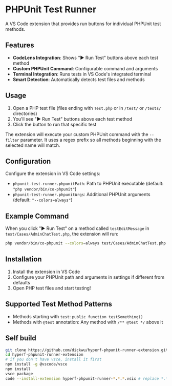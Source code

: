 # PHPUnit Test Runner

A VS Code extension that provides run buttons for individual PHPUnit test methods.

## Features

- **CodeLens Integration**: Shows "▶ Run Test" buttons above each test method
- **Custom PHPUnit Command**: Configurable command and arguments
- **Terminal Integration**: Runs tests in VS Code's integrated terminal
- **Smart Detection**: Automatically detects test files and methods

## Usage

1. Open a PHP test file (files ending with `Test.php` or in `/test/` or `/tests/` directories)
2. You'll see "▶ Run Test" buttons above each test method
3. Click the button to run that specific test

The extension will execute your custom PHPUnit command with the `--filter` parameter. It uses a regex prefix so all methods beginning with the selected name will match.

## Configuration

Configure the extension in VS Code settings:

- `phpunit-test-runner.phpunitPath`: Path to PHPUnit executable (default: `"php vendor/bin/co-phpunit"`)
- `phpunit-test-runner.phpunitArgs`: Additional PHPUnit arguments (default: `"--colors=always"`)

## Example Command

When you click "▶ Run Test" on a method called `testEditMessage` in `test/Cases/AdminChatTest.php`, the extension will run:

```bash
php vendor/bin/co-phpunit --colors=always test/Cases/AdminChatTest.php --filter "/^testEditMessage.*/"
```

## Installation

1. Install the extension in VS Code
2. Configure your PHPUnit path and arguments in settings if different from defaults
3. Open PHP test files and start testing!

## Supported Test Method Patterns

- Methods starting with `test`: `public function testSomething()`
- Methods with `@test` annotation: Any method with `/** @test */` above it

## Self build

```bash
git clone https://github.com/dickwu/hyperf-phpunit-runner-extension.git
cd hyperf-phpunit-runner-extension
# if you don't have vsce, install it first
npm install -g @vscode/vsce
npm install
vsce package
code --install-extension hyperf-phpunit-runner-*.*.*.vsix # replace *.*.* with your version
```